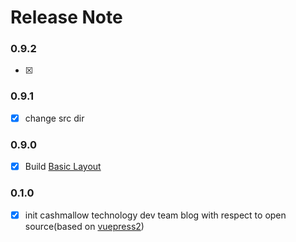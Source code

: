 # Release Note

### 0.9.2
- [x] 

### 0.9.1
- [x] change src dir

### 0.9.0
- [x] Build [Basic Layout](https://v2.vuepress.vuejs.org/guide/configuration.html#config-file)

### 0.1.0
- [x] init cashmallow technology dev team blog with respect to open source(based on [vuepress2](https://v2.vuepress.vuejs.org/))

